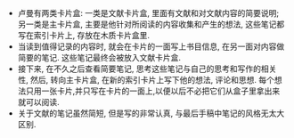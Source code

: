 * 卢曼有两类卡片盒: 一类是文献卡片盒, 里面有文献和对文献内容的简要说明; 另一类是主卡片盒, 主要是他针对所阅读的内容收集和产生的想法, 这些笔记都写在索引卡片上, 存放在木质卡片盒里.
* 当读到值得记录的内容时, 就会在卡片的一面写上书目信息, 在另一面对内容做简要的笔记. 这些笔记最终会被放入文献卡片盒.
* 接下来, 在不久之后查看简要笔记, 思考这些笔记与自己的思考和写作的相关性, 然后, 转向主卡片盒, 在新的索引卡片上写下他的想法, 评论和思想. 每个想法只用一张卡片,并只写在卡片的一面上,以便以后不必把它们从盒子里拿出来就可以阅读.
* 关于文献的笔记虽然简短, 但是写的非常认真, 与最后手稿中笔记的风格无太大区别.